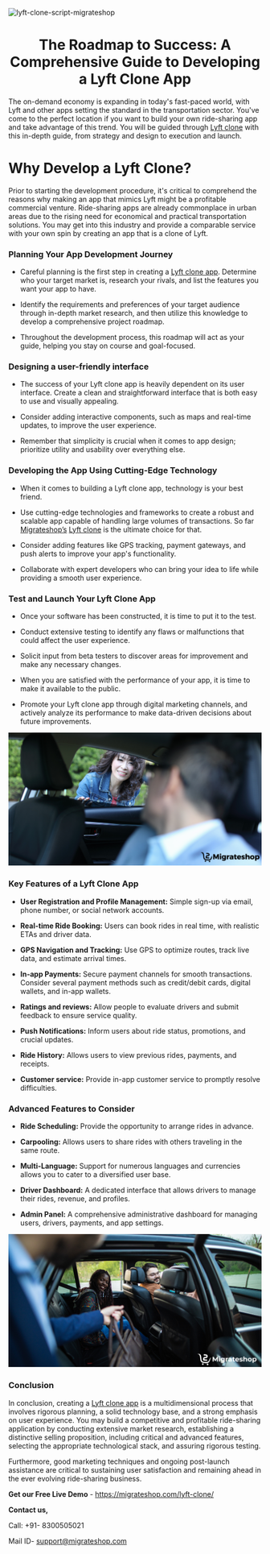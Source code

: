 ![lyft-clone-script-migrateshop](https://github.com/migrateshop/lyft-clone/assets/77200601/2bcd118a-6f9d-465d-9875-ad1a7cfd298e)


<h1 align="center"> The Roadmap to Success: A Comprehensive Guide to Developing a Lyft Clone App </h1>


The on-demand economy is expanding in today's fast-paced world, with Lyft and other apps setting the standard in the transportation sector. You've come to the perfect location if you want to build your own ride-sharing app and take advantage of this trend. You will be guided through [Lyft clone](https://migrateshop.com/lyft-clone/) with this in-depth guide, from strategy and design to execution and launch.

# Why Develop a Lyft Clone?
Prior to starting the development procedure, it's critical to comprehend the reasons why making an app that mimics Lyft might be a profitable commercial venture. Ride-sharing apps are already commonplace in urban areas due to the rising need for economical and practical transportation solutions. You may get into this industry and provide a comparable service with your own spin by creating an app that is a clone of Lyft.

### Planning Your App Development Journey
* Careful planning is the first step in creating a [Lyft clone app](https://migrateshop.com/lyft-clone/). Determine who your target market is, research your rivals, and list the features you want your app to have.

* Identify the requirements and preferences of your target audience through in-depth market research, and then utilize this knowledge to develop a comprehensive project roadmap. 

* Throughout the development process, this roadmap will act as your guide, helping you stay on course and goal-focused.
### Designing a user-friendly interface

* The success of your Lyft clone app is heavily dependent on its user interface. Create a clean and straightforward interface that is both easy to use and visually appealing. 

* Consider adding interactive components, such as maps and real-time updates, to improve the user experience. 

* Remember that simplicity is crucial when it comes to app design; prioritize utility and usability over everything else.

### Developing the App Using Cutting-Edge Technology 

* When it comes to building a Lyft clone app, technology is your best friend. 

* Use cutting-edge technologies and frameworks to create a robust and scalable app capable of handling large volumes of transactions. So far [Migrateshop’s](https://migrateshop.com/) [Lyft clone](https://migrateshop.com/lyft-clone/) is the ultimate choice for that.

* Consider adding features like GPS tracking, payment gateways, and push alerts to improve your app's functionality. 

* Collaborate with expert developers who can bring your idea to life while providing a smooth user experience.

### Test and Launch Your Lyft Clone App

* Once your software has been constructed, it is time to put it to the test. 

* Conduct extensive testing to identify any flaws or malfunctions that could affect the user experience. 

* Solicit input from beta testers to discover areas for improvement and make any necessary changes. 

* When you are satisfied with the performance of your app, it is time to make it available to the public. 

* Promote your Lyft clone app through digital marketing channels, and actively analyze its performance to make data-driven decisions about future improvements.

<div class="Box-sc-g0xbh4-0 iIZCet"><img alt=“lyftclonescript.png" src="https://github.com/migrateshop/lyft-clone/blob/main/images/lyft-clone-script.png" data-hpc="true" class="Box-sc-g0xbh4-0 kzRgrI"></div>

### Key Features of a Lyft Clone App
* **User Registration and Profile Management:** Simple sign-up via email, phone number, or social network accounts.

* **Real-time Ride Booking:** Users can book rides in real time, with realistic ETAs and driver data.

* **GPS Navigation and Tracking:** Use GPS to optimize routes, track live data, and estimate arrival times.

* **In-app Payments:** Secure payment channels for smooth transactions. Consider several payment methods such as credit/debit cards, digital wallets, and in-app wallets.

* **Ratings and reviews:** Allow people to evaluate drivers and submit feedback to ensure service quality.

* **Push Notifications:** Inform users about ride status, promotions, and crucial updates.

* **Ride History:** Allows users to view previous rides, payments, and receipts.

* **Customer service:** Provide in-app customer service to promptly resolve difficulties.

### Advanced Features to Consider
* **Ride Scheduling:** Provide the opportunity to arrange rides in advance.

* **Carpooling:** Allows users to share rides with others traveling in the same route.

* **Multi-Language:** Support for numerous languages and currencies allows you to cater to a diversified user base.

* **Driver Dashboard:** A dedicated interface that allows drivers to manage their rides, revenue, and profiles.

* **Admin Panel:** A comprehensive administrative dashboard for managing users, drivers, payments, and app settings.

<div class="Box-sc-g0xbh4-0 iIZCet"><img alt=“lyftclonescript.png" src="https://github.com/migrateshop/lyft-clone/blob/main/images/lyft-clone.png" data-hpc="true" class="Box-sc-g0xbh4-0 kzRgrI"></div>

### Conclusion
In conclusion, creating a [Lyft clone app](https://migrateshop.com/lyft-clone/) is a multidimensional process that involves rigorous planning, a solid technology base, and a strong emphasis on user experience. You may build a competitive and profitable ride-sharing application by conducting extensive market research, establishing a distinctive selling proposition, including critical and advanced features, selecting the appropriate technological stack, and assuring rigorous testing. 

Furthermore, good marketing techniques and ongoing post-launch assistance are critical to sustaining user satisfaction and remaining ahead in the ever evolving ride-sharing business.

**Get our Free Live Demo** - https://migrateshop.com/lyft-clone/

**Contact us,**

Call: +91- 8300505021

Mail ID- [support@migrateshop.com](mailto:support@migrateshop.com)
